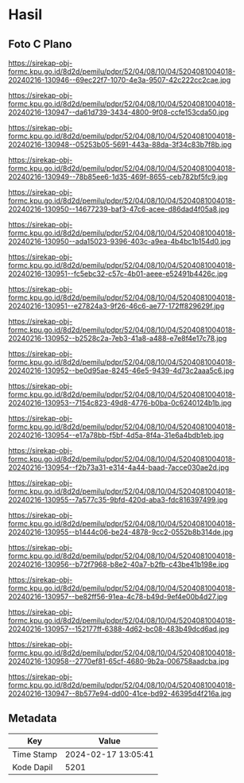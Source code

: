 # Hasil

## Foto C Plano

https://sirekap-obj-formc.kpu.go.id/8d2d/pemilu/pdpr/52/04/08/10/04/5204081004018-20240216-130946--69ec22f7-1070-4e3a-9507-42c222cc2cae.jpg

https://sirekap-obj-formc.kpu.go.id/8d2d/pemilu/pdpr/52/04/08/10/04/5204081004018-20240216-130947--da61d739-3434-4800-9f08-ccfe153cda50.jpg

https://sirekap-obj-formc.kpu.go.id/8d2d/pemilu/pdpr/52/04/08/10/04/5204081004018-20240216-130948--05253b05-5691-443a-88da-3f34c83b7f8b.jpg

https://sirekap-obj-formc.kpu.go.id/8d2d/pemilu/pdpr/52/04/08/10/04/5204081004018-20240216-130949--78b85ee6-1d35-469f-8655-ceb782bf5fc9.jpg

https://sirekap-obj-formc.kpu.go.id/8d2d/pemilu/pdpr/52/04/08/10/04/5204081004018-20240216-130950--14677239-baf3-47c6-acee-d86dad4f05a8.jpg

https://sirekap-obj-formc.kpu.go.id/8d2d/pemilu/pdpr/52/04/08/10/04/5204081004018-20240216-130950--ada15023-9396-403c-a9ea-4b4bc1b154d0.jpg

https://sirekap-obj-formc.kpu.go.id/8d2d/pemilu/pdpr/52/04/08/10/04/5204081004018-20240216-130951--fc5ebc32-c57c-4b01-aeee-e52491b4426c.jpg

https://sirekap-obj-formc.kpu.go.id/8d2d/pemilu/pdpr/52/04/08/10/04/5204081004018-20240216-130951--e27824a3-9f26-46c6-ae77-172ff829629f.jpg

https://sirekap-obj-formc.kpu.go.id/8d2d/pemilu/pdpr/52/04/08/10/04/5204081004018-20240216-130952--b2528c2a-7eb3-41a8-a488-e7e8f4e17c78.jpg

https://sirekap-obj-formc.kpu.go.id/8d2d/pemilu/pdpr/52/04/08/10/04/5204081004018-20240216-130952--be0d95ae-8245-46e5-9439-4d73c2aaa5c6.jpg

https://sirekap-obj-formc.kpu.go.id/8d2d/pemilu/pdpr/52/04/08/10/04/5204081004018-20240216-130953--7154c823-49d8-4776-b0ba-0c6240124b1b.jpg

https://sirekap-obj-formc.kpu.go.id/8d2d/pemilu/pdpr/52/04/08/10/04/5204081004018-20240216-130954--e17a78bb-f5bf-4d5a-8f4a-31e6a4bdb1eb.jpg

https://sirekap-obj-formc.kpu.go.id/8d2d/pemilu/pdpr/52/04/08/10/04/5204081004018-20240216-130954--f2b73a31-e314-4a44-baad-7acce030ae2d.jpg

https://sirekap-obj-formc.kpu.go.id/8d2d/pemilu/pdpr/52/04/08/10/04/5204081004018-20240216-130955--7a577c35-9bfd-420d-aba3-fdc816397499.jpg

https://sirekap-obj-formc.kpu.go.id/8d2d/pemilu/pdpr/52/04/08/10/04/5204081004018-20240216-130955--b1444c06-be24-4878-9cc2-0552b8b314de.jpg

https://sirekap-obj-formc.kpu.go.id/8d2d/pemilu/pdpr/52/04/08/10/04/5204081004018-20240216-130956--b72f7968-b8e2-40a7-b2fb-c43be41b198e.jpg

https://sirekap-obj-formc.kpu.go.id/8d2d/pemilu/pdpr/52/04/08/10/04/5204081004018-20240216-130957--be82ff56-91ea-4c78-b49d-9ef4e00b4d27.jpg

https://sirekap-obj-formc.kpu.go.id/8d2d/pemilu/pdpr/52/04/08/10/04/5204081004018-20240216-130957--152177ff-6388-4d62-bc08-483b49dcd6ad.jpg

https://sirekap-obj-formc.kpu.go.id/8d2d/pemilu/pdpr/52/04/08/10/04/5204081004018-20240216-130958--2770ef81-65cf-4680-9b2a-006758aadcba.jpg

https://sirekap-obj-formc.kpu.go.id/8d2d/pemilu/pdpr/52/04/08/10/04/5204081004018-20240216-130947--8b577e94-dd00-41ce-bd92-46395d4f216a.jpg


## Metadata

| Key        | Value               |
| ---------- | ------------------- |
| Time Stamp | 2024-02-17 13:05:41 |
| Kode Dapil | 5201                |



